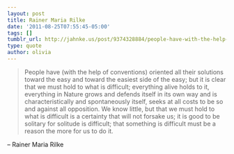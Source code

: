 ```yaml
---
layout: post
title: Rainer Maria Rilke
date: '2011-08-25T07:55:45-05:00'
tags: []
tumblr_url: http://jahnke.us/post/9374328884/people-have-with-the-help-of-conventions
type: quote
author: olivia
---
```


> People have (with the help of conventions) oriented all their solutions toward the easy and toward the easiest side of the easy; but it is clear that we must hold to what is difficult; everything alive holds to it, everything in Nature grows and defends itself in its own way and is characteristically and spontaneously itself, seeks at all costs to be so and against all opposition. We know little, but that we must hold to what is difficult is a certainty that will not forsake us; it is good to be solitary for solitude is difficult; that something is difficult must be a reason the more for us to do it.

– Rainer Maria Rilke
